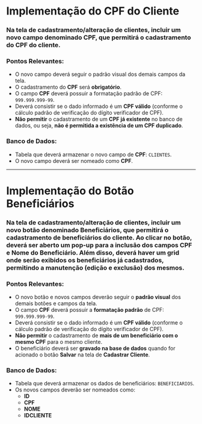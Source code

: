 # Implementação do CPF do Cliente

### Na tela de cadastramento/alteração de clientes, incluir um novo campo denominado **CPF**, que permitirá o cadastramento do CPF do cliente.

### Pontos Relevantes:
- O novo campo deverá seguir o padrão visual dos demais campos da tela.
- O cadastramento do **CPF** será **obrigatório**.
- O campo **CPF** deverá possuir a formatação padrão de CPF: `999.999.999-99`.
- Deverá consistir se o dado informado é um **CPF válido** (conforme o cálculo padrão de verificação do dígito verificador de CPF).
- **Não permitir** o cadastramento de um **CPF já existente** no banco de dados, ou seja, **não é permitida a existência de um CPF duplicado**.

### Banco de Dados:
- Tabela que deverá armazenar o novo campo de **CPF**: `CLIENTES`.
- O novo campo deverá ser nomeado como **CPF**.

---

# Implementação do Botão Beneficiários

### Na tela de cadastramento/alteração de clientes, incluir um novo botão denominado **Beneficiários**, que permitirá o cadastramento de beneficiários do cliente. Ao clicar no botão, deverá ser aberto um **pop-up** para a inclusão dos campos **CPF** e **Nome do Beneficiário**. Além disso, deverá haver um **grid** onde serão exibidos os beneficiários já cadastrados, permitindo a manutenção (edição e exclusão) dos mesmos.

### Pontos Relevantes:
- O novo botão e novos campos deverão seguir o **padrão visual** dos demais botões e campos da tela.
- O campo **CPF** deverá possuir a **formatação padrão** de CPF: `999.999.999-99`.
- Deverá consistir se o dado informado é um **CPF válido** (conforme o cálculo padrão de verificação do dígito verificador de CPF).
- **Não permitir** o cadastramento de **mais de um beneficiário com o mesmo CPF** para o mesmo cliente.
- O beneficiário deverá ser **gravado na base de dados** quando for acionado o botão **Salvar** na tela de **Cadastrar Cliente**.

### Banco de Dados:
- Tabela que deverá armazenar os dados de beneficiários: `BENEFICIARIOS`.
- Os novos campos deverão ser nomeados como:
  - **ID**
  - **CPF**
  - **NOME**
  - **IDCLIENTE**
